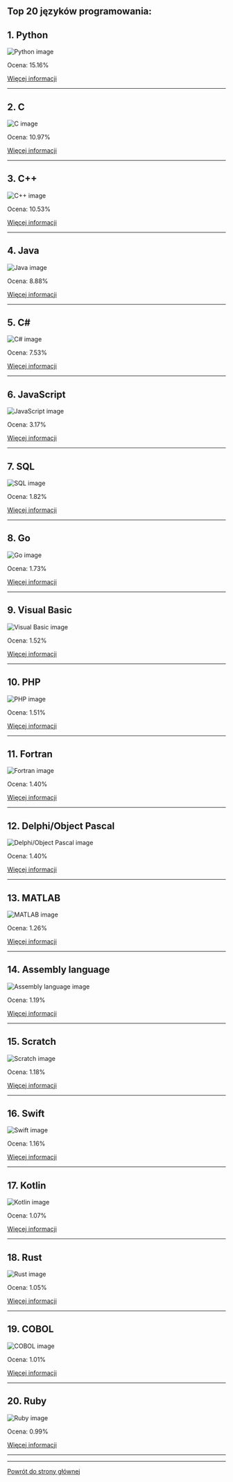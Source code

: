 ## Top 20 języków programowania: 
 
## __1. Python__ 

 ![Python image](https://www.tiobe.com/wp-content/themes/tiobe/tiobe-index/images/Python.png) 
 
Ocena: 15.16%
 
 [Więcej informacji](sites/Python.md)
 
---
 
## __2. C__ 

 ![C image](https://www.tiobe.com/wp-content/themes/tiobe/tiobe-index/images/C.png) 
 
Ocena: 10.97%
 
 [Więcej informacji](sites/C.md)
 
---
 
## __3. C++__ 

 ![C++ image](https://www.tiobe.com/wp-content/themes/tiobe/tiobe-index/images/C__.png) 
 
Ocena: 10.53%
 
 [Więcej informacji](sites/C++.md)
 
---
 
## __4. Java__ 

 ![Java image](https://www.tiobe.com/wp-content/themes/tiobe/tiobe-index/images/Java.png) 
 
Ocena: 8.88%
 
 [Więcej informacji](sites/Java.md)
 
---
 
## __5. C#__ 

 ![C# image](https://www.tiobe.com/wp-content/themes/tiobe/tiobe-index/images/C_.png) 
 
Ocena: 7.53%
 
 [Więcej informacji](sites/C#.md)
 
---
 
## __6. JavaScript__ 

 ![JavaScript image](https://www.tiobe.com/wp-content/themes/tiobe/tiobe-index/images/JavaScript.png) 
 
Ocena: 3.17%
 
 [Więcej informacji](sites/JavaScript.md)
 
---
 
## __7. SQL__ 

 ![SQL image](https://www.tiobe.com/wp-content/themes/tiobe/tiobe-index/images/SQL.png) 
 
Ocena: 1.82%
 
 [Więcej informacji](sites/SQL.md)
 
---
 
## __8. Go__ 

 ![Go image](https://www.tiobe.com/wp-content/themes/tiobe/tiobe-index/images/Go.png) 
 
Ocena: 1.73%
 
 [Więcej informacji](sites/Go.md)
 
---
 
## __9. Visual Basic__ 

 ![Visual Basic image](https://www.tiobe.com/wp-content/themes/tiobe/tiobe-index/images/Visual_Basic.png) 
 
Ocena: 1.52%
 
 [Więcej informacji](sites/Visual_Basic.md)
 
---
 
## __10. PHP__ 

 ![PHP image](https://www.tiobe.com/wp-content/themes/tiobe/tiobe-index/images/PHP.png) 
 
Ocena: 1.51%
 
 [Więcej informacji](sites/PHP.md)
 
---
 
## __11. Fortran__ 

 ![Fortran image](https://www.tiobe.com/wp-content/themes/tiobe/tiobe-index/images/Fortran.png) 
 
Ocena: 1.40%
 
 [Więcej informacji](sites/Fortran.md)
 
---
 
## __12. Delphi/Object Pascal__ 

 ![Delphi/Object Pascal image](https://www.tiobe.com/wp-content/themes/tiobe/tiobe-index/images/Delphi_Object_Pascal.png) 
 
Ocena: 1.40%
 
 [Więcej informacji](sites/Object_Pascal.md)
 
---
 
## __13. MATLAB__ 

 ![MATLAB image](https://www.tiobe.com/wp-content/themes/tiobe/tiobe-index/images/MATLAB.png) 
 
Ocena: 1.26%
 
 [Więcej informacji](sites/MATLAB.md)
 
---
 
## __14. Assembly language__ 

 ![Assembly language image](https://www.tiobe.com/wp-content/themes/tiobe/tiobe-index/images/Assembly_language.png) 
 
Ocena: 1.19%
 
 [Więcej informacji](sites/Assembly_language.md)
 
---
 
## __15. Scratch__ 

 ![Scratch image](https://www.tiobe.com/wp-content/themes/tiobe/tiobe-index/images/Scratch.png) 
 
Ocena: 1.18%
 
 [Więcej informacji](sites/Scratch.md)
 
---
 
## __16. Swift__ 

 ![Swift image](https://www.tiobe.com/wp-content/themes/tiobe/tiobe-index/images/Swift.png) 
 
Ocena: 1.16%
 
 [Więcej informacji](sites/Swift.md)
 
---
 
## __17. Kotlin__ 

 ![Kotlin image](https://www.tiobe.com/wp-content/themes/tiobe/tiobe-index/images/Kotlin.png) 
 
Ocena: 1.07%
 
 [Więcej informacji](sites/Kotlin.md)
 
---
 
## __18. Rust__ 

 ![Rust image](https://www.tiobe.com/wp-content/themes/tiobe/tiobe-index/images/Rust.png) 
 
Ocena: 1.05%
 
 [Więcej informacji](sites/Rust.md)
 
---
 
## __19. COBOL__ 

 ![COBOL image](https://www.tiobe.com/wp-content/themes/tiobe/tiobe-index/images/COBOL.png) 
 
Ocena: 1.01%
 
 [Więcej informacji](sites/COBOL.md)
 
---
 
## __20. Ruby__ 

 ![Ruby image](https://www.tiobe.com/wp-content/themes/tiobe/tiobe-index/images/Ruby.png) 
 
Ocena: 0.99%
 
 [Więcej informacji](sites/Ruby.md)
 
---
 

 
---
 
 [Powrót do strony głównej](index.md)